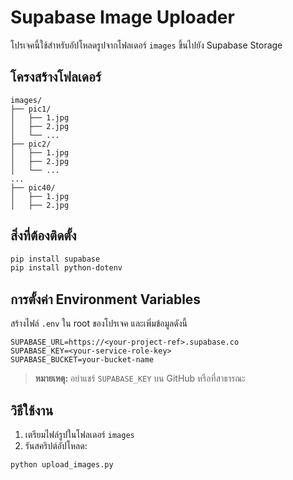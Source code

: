 # Supabase Image Uploader

โปรเจคนี้ใช้สำหรับอัปโหลดรูปจากโฟลเดอร์ `images` ขึ้นไปยัง Supabase Storage

## โครงสร้างโฟลเดอร์
```
images/
├── pic1/
│   ├── 1.jpg
│   ├── 2.jpg
│   └── ...
├── pic2/
│   ├── 1.jpg
│   ├── 2.jpg
│   └── ...
...
├── pic40/
│   ├── 1.jpg
│   ├── 2.jpg
```

## สิ่งที่ต้องติดตั้ง
```bash
pip install supabase
pip install python-dotenv
```

## การตั้งค่า Environment Variables
สร้างไฟล์ `.env` ใน root ของโปรเจค และเพิ่มข้อมูลดังนี้
```
SUPABASE_URL=https://<your-project-ref>.supabase.co
SUPABASE_KEY=<your-service-role-key>
SUPABASE_BUCKET=your-bucket-name
```

> **หมายเหตุ:** อย่าแชร์ `SUPABASE_KEY` บน GitHub หรือที่สาธารณะ

## วิธีใช้งาน
1. เตรียมไฟล์รูปในโฟลเดอร์ `images`
2. รันสคริปต์อัปโหลด:
```bash
python upload_images.py
```

